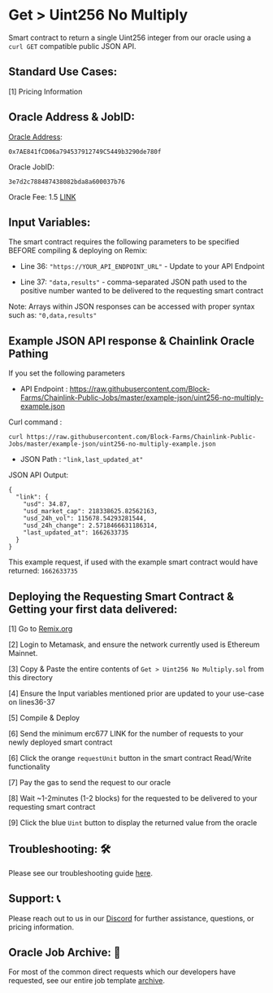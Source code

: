 # Get > Uint256 No Multiply
Smart contract to return a single Uint256 integer from our oracle using a `curl GET` compatible public JSON API.

## Standard Use Cases:
[1] Pricing Information

## Oracle Address & JobID:
[Oracle Address](https://etherscan.io/address/0x7AE841fCD06a794537912749C5449b3290de780f): 
```
0x7AE841fCD06a794537912749C5449b3290de780f
```
Oracle JobID: 
```
3e7d2c788487438082bda8a600037b76
```
Oracle Fee: 1.5 [LINK](https://etherscan.io/token/0x514910771AF9Ca656af840dff83E8264EcF986CA)

## Input Variables:
The smart contract requires the following parameters to be specified BEFORE compiling & deploying on Remix:

* Line 36: `"https://YOUR_API_ENDPOINT_URL"` - Update to your API Endpoint

* Line 37: `"data,results"` - comma-separated JSON path used to the positive number wanted to be delivered to the requesting smart contract

Note: Arrays within JSON responses can be accessed with proper syntax such as: `"0,data,results"`

## Example JSON API response & Chainlink Oracle Pathing
If you set the following parameters

* API Endpoint : https://raw.githubusercontent.com/Block-Farms/Chainlink-Public-Jobs/master/example-json/uint256-no-multiply-example.json

Curl command : 
```
curl https://raw.githubusercontent.com/Block-Farms/Chainlink-Public-Jobs/master/example-json/uint256-no-multiply-example.json
```

* JSON Path : `"link,last_updated_at"`

JSON API Output:
```
{
  "link": {
    "usd": 34.87,
    "usd_market_cap": 218338625.82562163,
    "usd_24h_vol": 115678.54293281544,
    "usd_24h_change": 2.5718466631186314,
    "last_updated_at": 1662633735
  }
}
```
This example request, if used with the example smart contract would have returned: `1662633735`

## Deploying the Requesting Smart Contract & Getting your first data delivered:
[1] Go to [Remix.org](https://remix.ethereum.org/)

[2] Login to Metamask, and ensure the network currently used is Ethereum Mainnet.

[3] Copy & Paste the entire contents of `Get > Uint256 No Multiply.sol` from this directory

[4] Ensure the Input variables mentioned prior are updated to your use-case on lines36-37

[5] Compile & Deploy

[6] Send the minimum erc677 LINK for the number of requests to your newly deployed smart contract

[6] Click the orange `requestUnit` button in the smart contract Read/Write functionality

[7] Pay the gas to send the request to our oracle

[8] Wait ~1-2minutes (1-2 blocks) for the requested to be delivered to your requesting smart contract

[9] Click the blue `Uint` button to display the returned value from the oracle

## Troubleshooting: :hammer_and_wrench:
Please see our troubleshooting guide [here](https://github.com/Block-Farms/Chainlink-Public-Jobs/blob/master/README.md#troubleshooting).

## Support: :telephone_receiver:
Please reach out to us in our [Discord](https://discord.gg/PgxRVrDUm7) for further assistance, questions, or pricing information.

## Oracle Job Archive: :scroll:
For most of the common direct requests which our developers have requested, see our entire job template [archive](https://github.com/Block-Farms/Chainlink-Job-Spec-Template-Smart-Contract-Archive/tree/main/2_Direct_Request).
